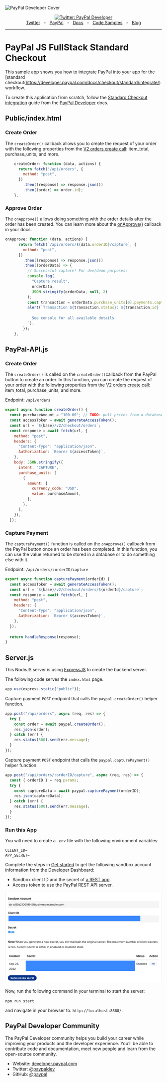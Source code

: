 ![PayPal Developer Cover](https://github.com/paypaldev/.github/blob/main/pp-cover.png)
<div align="center">
  <a href="https://twitter.com/paypaldev" target="_blank">
    <img alt="Twitter: PayPal Developer" src="https://img.shields.io/twitter/follow/paypaldev?style=social" />
  </a>
  <br />
  <a href="https://twitter.com/paypaldev" target="_blank">Twitter</a>
    <span>&nbsp;&nbsp;-&nbsp;&nbsp;</span>
  <a href="https://www.paypal.com/us/home" target="_blank">PayPal</a>
    <span>&nbsp;&nbsp;-&nbsp;&nbsp;</span>
  <a href="https://developer.paypal.com/home" target="_blank">Docs</a>
    <span>&nbsp;&nbsp;-&nbsp;&nbsp;</span>
  <a href="https://github.com/paypaldev" target="_blank">Code Samples</a>
    <span>&nbsp;&nbsp;-&nbsp;&nbsp;</span>
  <a href="https://dev.to/paypaldeveloper" target="_blank">Blog</a>
  <br />
  <hr />
</div>

# PayPal JS FullStack Standard Checkout
This sample app shows you how to integrate PayPal into your app for the [standard checkout(https://developer.paypal.com/docs/checkout/standard/integrate/) workflow.

To create this application from scratch, follow the [Standard Checkout integration](https://developer.paypal.com/docs/checkout/standard/integrate/) guide from the [PayPal Developer](https://developer.paypal.com/home) docs.

## Public/index.html

### Create Order
The `createOrder()` callback allows you to create the request of your order with the following properties from the [V2 orders create call](https://developer.paypal.com/api/orders/v2/#orders-create-request-body): item_total, purchase_units, and more.

```javascript
    createOrder: function (data, actions) {
      return fetch("/api/orders", {
        method: "post",
      })
        .then((response) => response.json())
        .then((order) => order.id);
    },
```

### Approve Order
The `onApprove()` allows doing something with the order details after the order has been created. You can learn more about the [onApprove()](https://developer.paypal.com/sdk/js/reference/#link-onapprove) callback in your docs.

```javascript
onApprove: function (data, actions) {
      return fetch(`/api/orders/${data.orderID}/capture`, {
        method: "post",
      })
        .then((response) => response.json())
        .then((orderData) => {
          // Successful capture! For dev/demo purposes:
          console.log(
            "Capture result",
            orderData,
            JSON.stringify(orderData, null, 2)
          );
          const transaction = orderData.purchase_units[0].payments.captures[0];
          alert(`Transaction ${transaction.status}: ${transaction.id}

            See console for all available details
          `);
        });
    },
```

## PayPal-API.js

### Create Order
The `createOrder()` is called on the `createOrder()`callback from the PayPal button to create an order. In this function, you can create the request of your order with the following properties from the [V2 orders create call](https://developer.paypal.com/api/orders/v2/#orders-create-request-body): item_total, purchase_units, and more.

Endpoint: `/api/orders`

```javascript
export async function createOrder() {
  const purchaseAmount = "100.00"; // TODO: pull prices from a database
  const accessToken = await generateAccessToken();
  const url = `${base}/v2/checkout/orders`;
  const response = await fetch(url, {
    method: "post",
    headers: {
      "Content-Type": "application/json",
      Authorization: `Bearer ${accessToken}`,
    },
    body: JSON.stringify({
      intent: "CAPTURE",
      purchase_units: [
        {
          amount: {
            currency_code: "USD",
            value: purchaseAmount,
          },
        },
      ],
    }),
  });
```

### Capture Payment
The `capturePayment()` function is called on the `onApprove()` callback from the PayPal button once an order has been completed. In this function, you can use the value returned to be stored in a database or to do something else with it.

Endpoint: `/api/orders/:orderID/capture`

```javascript
export async function capturePayment(orderId) {
  const accessToken = await generateAccessToken();
  const url = `${base}/v2/checkout/orders/${orderId}/capture`;
  const response = await fetch(url, {
    method: "post",
    headers: {
      "Content-Type": "application/json",
      Authorization: `Bearer ${accessToken}`,
    },
  });

  return handleResponse(response);
}
```

## Server.js

This NodeJS server is using [ExpressJS](https://expressjs.com/) to create the backend server.

The following code serves the `index.html` page.
```javascript
app.use(express.static("public"));
```

Capture payment `POST` endpoint that calls the `paypal.createOrder()` helper function.

```javascript
app.post("/api/orders", async (req, res) => {
  try {
    const order = await paypal.createOrder();
    res.json(order);
  } catch (err) {
    res.status(500).send(err.message);
  }
});
```

Capture payment `POST` endpoint that calls the `paypal.capturePayment()` helper function.

```javascript
app.post("/api/orders/:orderID/capture", async (req, res) => {
  const { orderID } = req.params;
  try {
    const captureData = await paypal.capturePayment(orderID);
    res.json(captureData);
  } catch (err) {
    res.status(500).send(err.message);
  }
});
```

### Run this App

You will need to create a `.env` file with the following environment variables:

```shell
CLIENT_ID=
APP_SECRET=
```

Complete the steps in [Get started](https://developer.paypal.com/api/rest/) to get the following sandbox account information from the Developer Dashboard:
- Sandbox client ID and the secret of [a REST app](https://www.paypal.com/signin?returnUri=https%3A%2F%2Fdeveloper.paypal.com%2Fdeveloper%2Fapplications&_ga=1.252581760.841672670.1664266268).
- Access token to use the PayPal REST API server.

![paypal developer credentials](env.png)

Now, run the following command in your terminal to start the server:

`npm run start`

and navigate in your browser to: `http://localhost:8888/`.

## PayPal Developer Community
The PayPal Developer community helps you build your career while improving your products and the developer experience. You’ll be able to contribute code and documentation, meet new people and learn from the open-source community.
 
* Website: [developer.paypal.com](https://developer.paypal.com)
* Twitter: [@paypaldev](https://twitter.com/paypaldev)
* GitHub:  [@paypal](https://github.com/paypal)

